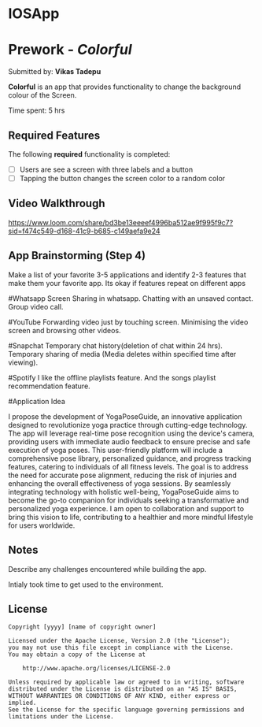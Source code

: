 # IOSApp

# Prework - *Colorful*

Submitted by: **Vikas Tadepu**

**Colorful** is an app that provides functionality to change the background colour of the Screen. 

Time spent: 5 hrs
## Required Features

The following **required** functionality is completed:

- [ ] Users are see a screen with three labels and a button
- [ ] Tapping the button changes the screen color to a random color
 
## Video Walkthrough
https://www.loom.com/share/bd3be13eeeef4996ba512ae9f995f9c7?sid=f474c549-d168-41c9-b685-c149aefa9e24

## App Brainstorming (Step 4)


Make a list of your favorite 3-5 applications and identify 2-3 features that make them your favorite app. Its okay if features repeat on different apps

#Whatsapp
  Screen Sharing in whatsapp.
  Chatting with an unsaved contact.
  Group video call.

 #YouTube
   Forwarding video just by touching screen.
   Minimising the video screen and browsing other videos.

 #Snapchat
  Temporary chat history(deletion of chat within 24 hrs).
  Temporary sharing of media (Media deletes within specified time after viewing).

#Spotify
  I like the offline playlists feature.
  And the songs playlist recommendation feature.

#Application Idea

I propose the development of YogaPoseGuide, an innovative application designed to revolutionize yoga practice through cutting-edge technology. The app will leverage real-time pose recognition using the device's camera, providing users with immediate audio feedback to ensure precise and safe execution of yoga poses. This user-friendly platform will include a comprehensive pose library, personalized guidance, and progress tracking features, catering to individuals of all fitness levels. The goal is to address the need for accurate pose alignment, reducing the risk of injuries and enhancing the overall effectiveness of yoga sessions. By seamlessly integrating technology with holistic well-being, YogaPoseGuide aims to become the go-to companion for individuals seeking a transformative and personalized yoga experience. I am open to collaboration and support to bring this vision to life, contributing to a healthier and more mindful lifestyle for users worldwide.


## Notes

Describe any challenges encountered while building the app.

Intialy took time to get used to the environment.

## License

    Copyright [yyyy] [name of copyright owner]

    Licensed under the Apache License, Version 2.0 (the "License");
    you may not use this file except in compliance with the License.
    You may obtain a copy of the License at

        http://www.apache.org/licenses/LICENSE-2.0

    Unless required by applicable law or agreed to in writing, software
    distributed under the License is distributed on an "AS IS" BASIS,
    WITHOUT WARRANTIES OR CONDITIONS OF ANY KIND, either express or implied.
    See the License for the specific language governing permissions and
    limitations under the License.
